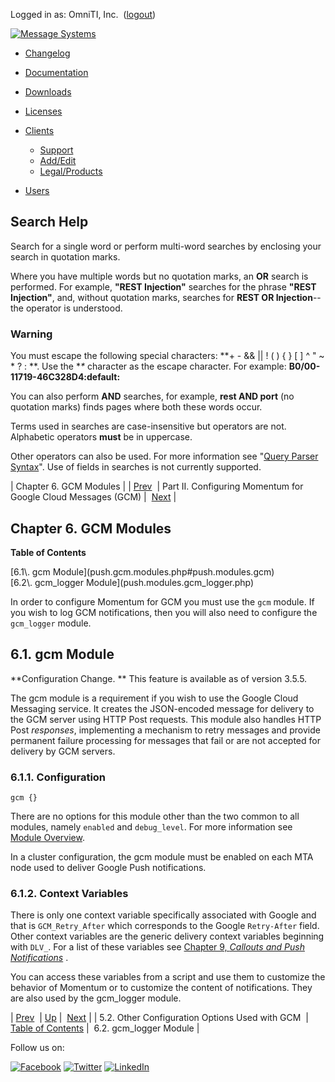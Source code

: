 Logged in as: OmniTI, Inc.  ([logout](https://support.messagesystems.com/logout.php))

[![Message Systems](https://support.messagesystems.com/images/ms-white205.png)](https://support.messagesystems.com/start.php) 

*   [Changelog](https://support.messagesystems.com/start.php?show=changelog)
*   [Documentation](https://support.messagesystems.com/docs/)
*   [Downloads](https://support.messagesystems.com/start.php)

*   [Licenses](https://support.messagesystems.com/license_summary.php)
*   <a href="">Clients</a>
    *   [Support](https://support.messagesystems.com/cs.php)
    *   [Add/Edit](https://support.messagesystems.com/edit_client.php)
    *   [Legal/Products](https://support.messagesystems.com/edit_products.php)
*   [Users](https://support.messagesystems.com/edit_customer.php)

## Search Help

Search for a single word or perform multi-word searches by enclosing your search in quotation marks.

Where you have multiple words but no quotation marks, an **OR** search is performed. For example, **"REST Injection"** searches for the phrase **"REST Injection"**, and, without quotation marks, searches for **REST OR Injection**--the operator is understood.

### Warning

You must escape the following special characters: **+ - && || ! ( ) { } [ ] ^ " ~ * ? : \**. Use the **\** character as the escape character. For example: **B0/00-11719-46C328D4\:default\:**

You can also perform **AND** searches, for example, **rest AND port** (no quotation marks) finds pages where both these words occur.

Terms used in searches are case-insensitive but operators are not. Alphabetic operators **must** be in uppercase.

Other operators can also be used. For more information see "[Query Parser Syntax](https://lucene.apache.org/core/old_versioned_docs/versions/3_0_0/queryparsersyntax.html)". Use of fields in searches is not currently supported.

| Chapter 6. GCM Modules |
| [Prev](push.gcm.other.options.php)  | Part II. Configuring Momentum for Google Cloud Messages (GCM) |  [Next](push.modules.gcm_logger.php) |

## Chapter 6. GCM Modules

**Table of Contents**

<dl class="toc">

<dt>[6.1\. gcm Module](push.gcm.modules.php#push.modules.gcm)</dt>

<dt>[6.2\. gcm_logger Module](push.modules.gcm_logger.php)</dt>

</dl>

In order to configure Momentum for GCM you must use the `gcm` module. If you wish to log GCM notifications, then you will also need to configure the `gcm_logger` module.

## 6.1. gcm Module

**Configuration Change. ** This feature is available as of version 3.5.5.

The gcm module is a requirement if you wish to use the Google Cloud Messaging service. It creates the JSON-encoded message for delivery to the GCM server using HTTP Post requests. This module also handles HTTP Post *responses*, implementing a mechanism to retry messages and provide permanent failure processing for messages that fail or are not accepted for delivery by GCM servers.

### 6.1.1. Configuration

`gcm {}`

There are no options for this module other than the two common to all modules, namely `enabled` and `debug_level`. For more information see [Module Overview](https://support.messagesystems.com/docs/web-ref/modules.overview.implicit.php).

In a cluster configuration, the gcm module must be enabled on each MTA node used to deliver Google Push notifications.

### 6.1.2. Context Variables

There is only one context variable specifically associated with Google and that is `GCM_Retry_After` which corresponds to the Google `Retry-After` field. Other context variables are the generic delivery context variables beginning with `DLV_`. For a list of these variables see [Chapter 9, *Callouts and Push Notifications*](push.generic_delivery_lua.php "Chapter 9. Callouts and Push Notifications") .

You can access these variables from a script and use them to customize the behavior of Momentum or to customize the content of notifications. They are also used by the gcm_logger module.

| [Prev](push.gcm.other.options.php)  | [Up](push.google.php) |  [Next](push.modules.gcm_logger.php) |
| 5.2. Other Configuration Options Used with GCM  | [Table of Contents](index.php) |  6.2. gcm_logger Module |

Follow us on:

[![Facebook](https://support.messagesystems.com/images/icon-facebook.png)](http://www.facebook.com/messagesystems) [![Twitter](https://support.messagesystems.com/images/icon-twitter.png)](http://twitter.com/#!/MessageSystems) [![LinkedIn](https://support.messagesystems.com/images/icon-linkedin.png)](http://www.linkedin.com/company/message-systems)